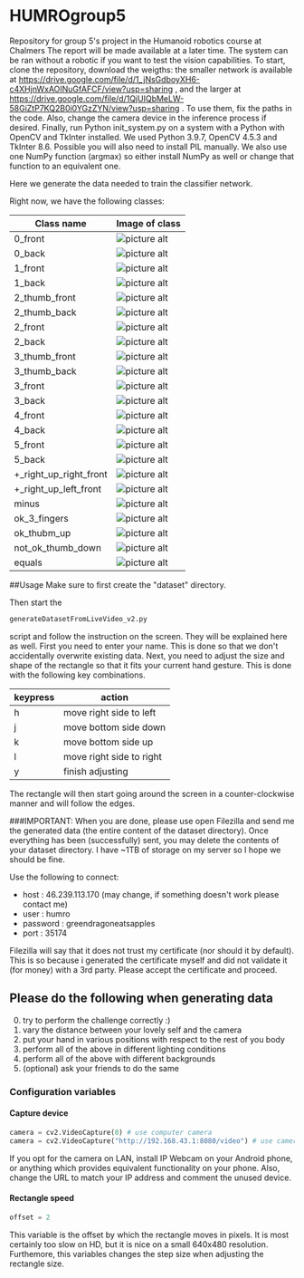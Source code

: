 # HUMROgroup5
Repository for group 5's project in the Humanoid robotics course at Chalmers
The report will be made available at a later time. The system can be ran without a robotic if you want to test the vision capabilities. To start, clone the repository, download the weigths: the smaller network is available at https://drive.google.com/file/d/1_jNsGdboyXH6-c4XHjnWxAOINuGfAFCF/view?usp=sharing , and the larger at https://drive.google.com/file/d/1QjUIQbMeLW-58GiZtP7KQ2B0i0YGzZYN/view?usp=sharing . To use them, fix the paths in the code. Also, change the camera device in the inference process if desired. Finally, run Python init_system.py on a system with a Python with OpenCV and TkInter installed. We used Python 3.9.7, OpenCV 4.5.3 and TkInter 8.6. Possible you will also need to install PIL manually. We also use one NumPy function (argmax) so either install NumPy as well or change that function to an equivalent one.

Here we generate the data needed to train the classifier network.

Right now, we have the following classes:

Class name              | Image of class
------------------------|---------------
0_front                 | ![picture alt](./examples/0_front.png "Title is optional")
0_back                  | ![picture alt](./examples/0_back.png "Title is optional")
1_front                 | ![picture alt](./examples/1_front.png "Title is optional")
1_back                  | ![picture alt](./examples/1_back.png "Title is optional")
2_thumb_front           | ![picture alt](./examples/2_thumb_front.png "Title is optional")
2_thumb_back            | ![picture alt](./examples/2_thumb_back.png "Title is optional")
2_front                 | ![picture alt](./examples/2_front.png "Title is optional")
2_back                  | ![picture alt](./examples/2_back.png "Title is optional")
3_thumb_front           | ![picture alt](./examples/3_thumb_front.png "Title is optional")
3_thumb_back            | ![picture alt](./examples/3_thumb_back.png "Title is optional")
3_front                 | ![picture alt](./examples/3_front.png "Title is optional")
3_back                  | ![picture alt](./examples/3_back.png "Title is optional")
4_front                 | ![picture alt](./examples/4_front.png "Title is optional")
4_back                  | ![picture alt](./examples/4_back.png "Title is optional")
5_front                 | ![picture alt](./examples/5_front.png "Title is optional")
5_back                  | ![picture alt](./examples/5_back.png "Title is optional")
+\_right_up_right_front | ![picture alt](./examples/+\_right_up_right_front.png "Title is optional")
+\_right_up_left_front  | ![picture alt](./examples/+\_right_up_left_front.png "Title is optional")
minus                   | ![picture alt](./examples/minus.png "Title is optional")
ok_3_fingers            | ![picture alt](./examples/ok_3_fingers.png "Title is optional")
ok_thubm_up             | ![picture alt](./examples/ok_thubm_up.png "Title is optional")
not_ok_thumb_down       | ![picture alt](./examples/not_ok_thumb_down.png "Title is optional")
equals                  | ![picture alt](./examples/equals.png "Title is optional")

##Usage
Make sure to first create the "dataset" directory.

Then start the 
```python 
generateDatasetFromLiveVideo_v2.py 
``` 
script and follow the instruction on the screen.
They will be explained here as well.
First you need to enter your name.
This is done so that we don't accidentally overwrite existing data.
Next, you need to adjust the size and shape of the rectangle
so that it fits your current hand gesture.
This is done with the following key combinations.

keypress      | action
------------- | -------------
h             | move right side to left
j             | move bottom side down
k             | move bottom side up
l             | move right side to right 
y             | finish adjusting

The rectangle will then start going around the screen in a counter-clockwise
manner and will follow the edges.

###IMPORTANT:
When you are done, please use open Filezilla and send me the generated data
(the entire content of the dataset directory). Once everything has
been (successfully) sent, you may delete the contents of your dataset directory.
I have ~1TB of storage on my server so I hope we should be fine.

Use the following to connect:
- host : 46.239.113.170 (may change, if something doesn't work please contact me)
- user : humro
- password : greendragoneatsapples
- port : 35174

Filezilla will say that it does not trust my certificate (nor should it by default).
This is so because i generated the certificate myself and did not validate it
(for money) with a 3rd party. Please accept the certificate and proceed.

## Please do the following when generating data
0. try to perform the challenge correctly :)
1. vary the distance between your lovely self and the camera
2. put your hand in various positions with respect to the rest of you body
3. perform all of the above in different lighting conditions
4. perform all of the above with different backgrounds
5. (optional) ask your friends to do the same

### Configuration variables
#### Capture device 
```python 
camera = cv2.VideoCapture(0) # use computer camera
camera = cv2.VideoCapture("http://192.168.43.1:8080/video") # use camera on LAN
``` 

If you opt for the camera on LAN, install IP Webcam on your Android phone,
or anything which provides equivalent functionality on your phone.
Also, change the URL to match your IP address and comment the unused device.

#### Rectangle speed
```python 
offset = 2
``` 
This variable is the offset by which the rectangle moves in pixels.
It is most certainly too slow on HD, but it is nice on a small 640x480 resolution.
Furthemore, this variables changes the step size when adjusting the rectangle size.

